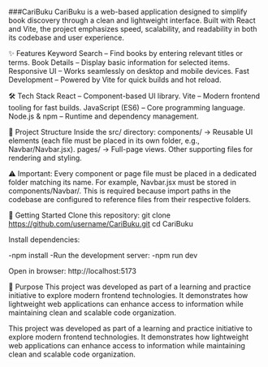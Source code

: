 ###CariBuku
CariBuku is a web-based application designed to simplify book discovery through a clean and lightweight interface. Built with React and Vite, the project emphasizes speed, scalability, and readability in both its codebase and user experience.

✨ Features
Keyword Search – Find books by entering relevant titles or terms.
Book Details – Display basic information for selected items.
Responsive UI – Works seamlessly on desktop and mobile devices.
Fast Development – Powered by Vite for quick builds and hot reload.

🛠️ Tech Stack
React – Component-based UI library.
Vite – Modern frontend tooling for fast builds.
JavaScript (ES6) – Core programming language.
Node.js & npm – Runtime and dependency management.

📂 Project Structure
Inside the src/ directory:
components/ → Reusable UI elements (each file must be placed in its own folder, e.g., Navbar/Navbar.jsx).
pages/ → Full-page views.
Other supporting files for rendering and styling.

⚠️ Important: Every component or page file must be placed in a dedicated folder matching its name. For example, Navbar.jsx must be stored in components/Navbar/. This is required because import paths in the codebase are configured to reference files from their respective folders.

🚀 Getting Started
Clone this repository:
git clone https://github.com/username/CariBuku.git
cd CariBuku


Install dependencies:

-npm install
-Run the development server:
-npm run dev

Open in browser: http://localhost:5173

🎯 Purpose
This project was developed as part of a learning and practice initiative to explore modern frontend technologies. It demonstrates how lightweight web applications can enhance access to information while maintaining clean and scalable code organization.

This project was developed as part of a learning and practice initiative to explore modern frontend technologies. It demonstrates how lightweight web applications can enhance access to information while maintaining clean and scalable code organization.
